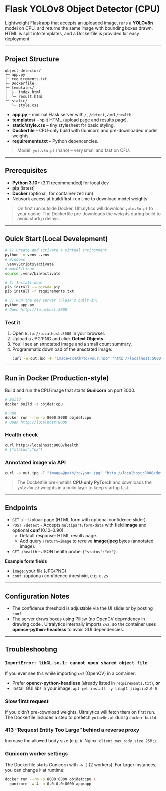 # Flask YOLOv8 Object Detector (CPU)

Lightweight Flask app that accepts an uploaded image, runs a **YOLOv8n** model on CPU, and returns the same image with bounding boxes drawn. HTML is split into templates, and a Dockerfile is provided for easy deployment.

---

## Project Structure

```
object-detector/
├─ app.py
├─ requirements.txt
├─ Dockerfile
├─ templates/
│  ├─ index.html
│  └─ result.html
└─ static/
   └─ style.css
```

- **app.py** – minimal Flask server with `/`, `/detect`, and `/health`.
- **templates/** – split HTML (upload page and results page).
- **static/style.css** – tiny stylesheet for basic styling.
- **Dockerfile** – CPU-only build with Gunicorn and pre-downloaded model weights.
- **requirements.txt** – Python dependencies.

> Model: `yolov8n.pt` (nano) – very small and fast on CPU.


---

## Prerequisites

- **Python 3.10+** (3.11 recommended) for local dev
- **pip** (latest)
- **Docker** (optional, for containerized run)
- Network access at build/first-run time to download model weights

> On first run outside Docker, Ultralytics will download `yolov8n.pt` to your cache. The Dockerfile pre-downloads the weights during build to avoid startup delays.


---

## Quick Start (Local Development)

```bash
# 1) Create and activate a virtual environment
python -m venv .venv
# Windows
.venv\Scripts\activate
# macOS/Linux
source .venv/bin/activate

# 2) Install deps
pip install --upgrade pip
pip install -r requirements.txt

# 3) Run the dev server (Flask’s built-in)
python app.py
# Open http://localhost:5000
```

### Test it
1. Open `http://localhost:5000` in your browser.
2. Upload a JPG/PNG and click **Detect Objects**.
3. You’ll see an annotated image and a small count summary.
4. Programmatic download of the annotated image:
   ```bash
   curl -o out.jpg -F "image=@path/to/your.jpg" "http://localhost:5000/detect?return=image"
   ```


---

## Run in Docker (Production-style)

Build and run the CPU image that starts **Gunicorn** on port 8000.

```bash
# Build
docker build -t objdet:cpu .

# Run
docker run --rm -p 8000:8000 objdet:cpu
# Open http://localhost:8000
```

### Health check
```bash
curl http://localhost:8000/health
# {"status":"ok"}
```

### Annotated image via API
```bash
curl -o out.jpg -F "image=@path/to/your.jpg" "http://localhost:8000/detect?return=image"
```

> The Dockerfile pre-installs **CPU-only PyTorch** and downloads the `yolov8n.pt` weights in a build layer to keep startup fast.


---

## Endpoints

- `GET /` – Upload page (HTML form with optional confidence slider).
- `POST /detect` – Accepts `multipart/form-data` with field **image** and optional **conf** (0.10–0.90).
  - Default response: HTML results page.
  - Add query `?return=image` to receive **image/jpeg** bytes (annotated image).
- `GET /health` – JSON health probe: `{"status":"ok"}`.

**Example form fields**
- `image`: your file (JPG/PNG)
- `conf`: (optional) confidence threshold, e.g. `0.25`


---

## Configuration Notes

- The confidence threshold is adjustable via the UI slider or by posting `conf`.
- The server draws boxes using Pillow (no OpenCV dependency in drawing code). Ultralytics internally imports `cv2`, so the container uses **opencv-python-headless** to avoid GUI dependencies.


---

## Troubleshooting

### `ImportError: libGL.so.1: cannot open shared object file`
If you ever see this while importing `cv2` (OpenCV) in a container:
- Prefer **opencv-python-headless** (already listed in `requirements.txt`), **or**
- Install GUI libs in your image: `apt-get install -y libgl1 libglib2.0-0`

### Slow first request
If you didn’t pre-download weights, Ultralytics will fetch them on first run. The Dockerfile includes a step to prefetch `yolov8n.pt` during `docker build`.

### 413 “Request Entity Too Large” behind a reverse proxy
Increase the allowed body size (e.g. in Nginx: `client_max_body_size 25M;`).

### Gunicorn worker settings
The Dockerfile starts Gunicorn with `-w 2` (2 workers). For larger instances, you can change it at runtime:
```bash
docker run --rm -p 8000:8000 objdet:cpu \
  gunicorn -w 4 -b 0.0.0.0:8000 app:app
```
